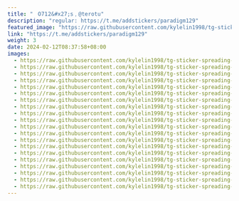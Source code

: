 ```yaml
---
title: "ㅤ𝟢𝟩𝟣𝟤&#x27;𝗌﹐@terotu"
description: "regular: https://t.me/addstickers/paradigm129"
featured_image: "https://raw.githubusercontent.com/kylelin1998/tg-sticker-spreading-worldwide-images/main/img/440dc131-4890-4487-88ed-e179ec0ca456.jpg"
link: "https://t.me/addstickers/paradigm129"
weight: 3
date: 2024-02-12T08:37:58+08:00
images:
  - https://raw.githubusercontent.com/kylelin1998/tg-sticker-spreading-worldwide-images/main/img/440dc131-4890-4487-88ed-e179ec0ca456.jpg
  - https://raw.githubusercontent.com/kylelin1998/tg-sticker-spreading-worldwide-images/main/img/53b14d06-f86c-4307-b037-46be4d547d80.jpg
  - https://raw.githubusercontent.com/kylelin1998/tg-sticker-spreading-worldwide-images/main/img/dee2f804-7ffe-4979-9939-49d26ee81438.jpg
  - https://raw.githubusercontent.com/kylelin1998/tg-sticker-spreading-worldwide-images/main/img/bc8e2568-1bc8-4f87-96fe-e510819b9db6.jpg
  - https://raw.githubusercontent.com/kylelin1998/tg-sticker-spreading-worldwide-images/main/img/e80cfc89-0a6e-4a34-a423-ce70b62b6e8a.jpg
  - https://raw.githubusercontent.com/kylelin1998/tg-sticker-spreading-worldwide-images/main/img/e33f4d88-1bdb-4708-a6cc-7f833e202bce.jpg
  - https://raw.githubusercontent.com/kylelin1998/tg-sticker-spreading-worldwide-images/main/img/aa7fe899-b257-4ab3-a860-2c2655567b0f.jpg
  - https://raw.githubusercontent.com/kylelin1998/tg-sticker-spreading-worldwide-images/main/img/97182d20-93c0-4175-baa5-4d4778671559.jpg
  - https://raw.githubusercontent.com/kylelin1998/tg-sticker-spreading-worldwide-images/main/img/2884bf5f-4ced-4cfc-9360-efcede6785a8.jpg
  - https://raw.githubusercontent.com/kylelin1998/tg-sticker-spreading-worldwide-images/main/img/efdd6d23-e7b3-42ed-ae8c-202d3b6cb47b.jpg
  - https://raw.githubusercontent.com/kylelin1998/tg-sticker-spreading-worldwide-images/main/img/76294b06-b65e-4209-b239-d4bb09ee3ec0.jpg
  - https://raw.githubusercontent.com/kylelin1998/tg-sticker-spreading-worldwide-images/main/img/5499d473-5b7e-4589-a1b6-d7089651027c.jpg
  - https://raw.githubusercontent.com/kylelin1998/tg-sticker-spreading-worldwide-images/main/img/5421e443-7b86-4f54-838b-1e078b334e70.jpg
  - https://raw.githubusercontent.com/kylelin1998/tg-sticker-spreading-worldwide-images/main/img/6f0a5ce1-852c-435f-8fd4-8617f31ad953.jpg
  - https://raw.githubusercontent.com/kylelin1998/tg-sticker-spreading-worldwide-images/main/img/2bf9c281-cce1-419b-a665-0229f3377b97.jpg
  - https://raw.githubusercontent.com/kylelin1998/tg-sticker-spreading-worldwide-images/main/img/dfcd8a90-94d0-47e3-8384-f967d32782bd.jpg
  - https://raw.githubusercontent.com/kylelin1998/tg-sticker-spreading-worldwide-images/main/img/8b80b005-54a7-4bd1-86f8-39fdfd52f177.jpg
  - https://raw.githubusercontent.com/kylelin1998/tg-sticker-spreading-worldwide-images/main/img/65d32d60-eb5c-4053-a2b4-2b0da14b0d90.jpg
  - https://raw.githubusercontent.com/kylelin1998/tg-sticker-spreading-worldwide-images/main/img/30b79b7b-4f2c-4334-b04e-a9736c4a1903.jpg
  - https://raw.githubusercontent.com/kylelin1998/tg-sticker-spreading-worldwide-images/main/img/942c3529-5a5d-4add-b6b3-bfb8d25b27a3.jpg
---
```

